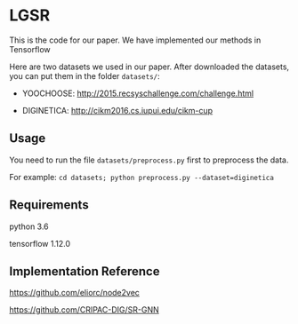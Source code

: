 # LGSR
This is the code for our paper. We have implemented our methods in Tensorflow

Here are two datasets we used in our paper. After downloaded the datasets, you can put them in the folder `datasets/`:
- YOOCHOOSE: <http://2015.recsyschallenge.com/challenge.html>

- DIGINETICA: <http://cikm2016.cs.iupui.edu/cikm-cup>

## Usage
You need to run the file  `datasets/preprocess.py` first to preprocess the data.

For example: `cd datasets; python preprocess.py --dataset=diginetica`

## Requirements
python 3.6

tensorflow 1.12.0

## Implementation Reference
https://github.com/eliorc/node2vec

https://github.com/CRIPAC-DIG/SR-GNN
